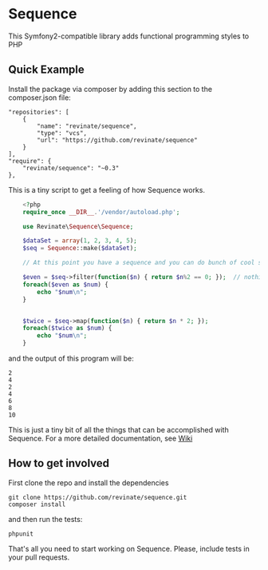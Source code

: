 # Sequence

This Symfony2-compatible library adds functional programming styles to PHP

## Quick Example

Install the package via composer by adding this section to the composer.json file:

    "repositories": [
        {
            "name": "revinate/sequence",
            "type": "vcs",
            "url": "https://github.com/revinate/sequence"
        }
    ],
    "require": {
        "revinate/sequence": "~0.3"
    },

This is a tiny script to get a feeling of how Sequence works.

```php
    <?php
    require_once __DIR__.'/vendor/autoload.php';

    use Revinate\Sequence\Sequence;

    $dataSet = array(1, 2, 3, 4, 5);
    $seq = Sequence::make($dataSet);

    // At this point you have a sequence and you can do bunch of cool sequence stuff with it

    $even = $seq->filter(function($n) { return $n%2 == 0; });  // nothing is evaluated here because of lazy loading
    foreach($even as $num) {
        echo "$num\n";
    }


    $twice = $seq->map(function($n) { return $n * 2; });
    foreach($twice as $num) {
        echo "$num\n";
    }
```

and the output of this program will be:

    2
    4
    2
    4
    6
    8
    10

This is just a tiny bit of all the things that can be accomplished with Sequence.
For a more detailed documentation, see [Wiki](https://github.com/revinate/sequence/wiki/Sequence-Functional-Library)

## How to get involved

First clone the repo and install the dependencies

    git clone https://github.com/revinate/sequence.git
    composer install

and then run the tests:

    phpunit

That's all you need to start working on Sequence. Please, include tests in your pull requests.


